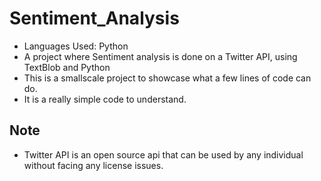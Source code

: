 # Sentiment_Analysis
- Languages Used: Python
- A project where Sentiment analysis is done on a Twitter API, using TextBlob and Python
- This is a smallscale project to showcase what a few lines of code can do.
- It is a really simple code to understand.

## Note
- Twitter API is an open source api that can be used by any individual without facing any license issues.
